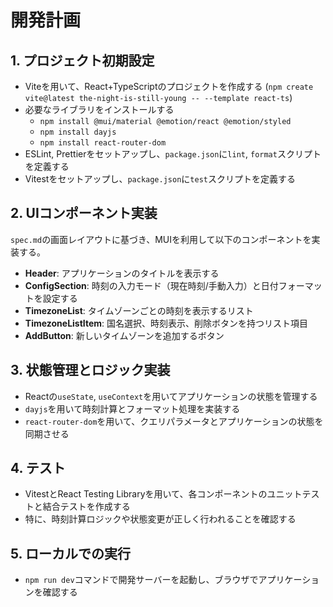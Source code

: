 # 開発計画

## 1. プロジェクト初期設定

- Viteを用いて、React+TypeScriptのプロジェクトを作成する (`npm create vite@latest the-night-is-still-young -- --template react-ts`)
- 必要なライブラリをインストールする
  - `npm install @mui/material @emotion/react @emotion/styled`
  - `npm install dayjs`
  - `npm install react-router-dom`
- ESLint, Prettierをセットアップし、`package.json`に`lint`, `format`スクリプトを定義する
- Vitestをセットアップし、`package.json`に`test`スクリプトを定義する

## 2. UIコンポーネント実装

`spec.md`の画面レイアウトに基づき、MUIを利用して以下のコンポーネントを実装する。

- **Header**: アプリケーションのタイトルを表示する
- **ConfigSection**: 時刻の入力モード（現在時刻/手動入力）と日付フォーマットを設定する
- **TimezoneList**: タイムゾーンごとの時刻を表示するリスト
- **TimezoneListItem**: 国名選択、時刻表示、削除ボタンを持つリスト項目
- **AddButton**: 新しいタイムゾーンを追加するボタン

## 3. 状態管理とロジック実装

- Reactの`useState`, `useContext`を用いてアプリケーションの状態を管理する
- `dayjs`を用いて時刻計算とフォーマット処理を実装する
- `react-router-dom`を用いて、クエリパラメータとアプリケーションの状態を同期させる

## 4. テスト

- VitestとReact Testing Libraryを用いて、各コンポーネントのユニットテストと結合テストを作成する
- 特に、時刻計算ロジックや状態変更が正しく行われることを確認する

## 5. ローカルでの実行

- `npm run dev`コマンドで開発サーバーを起動し、ブラウザでアプリケーションを確認する
